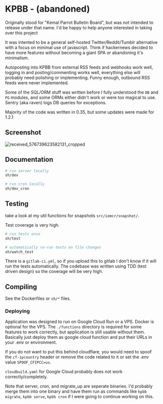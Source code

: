 # KPBB - (abandoned)

Originally stood for "Kemal Parrot Bulletin Board", but was not intended to release under that name. I'd be happy to help anyone interested in taking over this project

It was intented to be a general self-hosted Twitter/Reddit/Tumblr alternative with a focus on minimal use of javascript. Think if hackernews decided to have more features without becoming a giant SPA or abandoning it's minimalism.

Autoposting into KPBB from external RSS feeds and webhooks work well, logging in and posting/commenting works well, everything else will probably need polishing or implementing. Funny enough, outbound RSS feeds were never implemented.

Some of the SQL/ORM stuff was written before I fully understood the `DB` and `PG` modules, and some ORMs either didn't work or were too magical to use. Sentry (aka raven) logs DB queries for exceptions.

Majority of the code was written in 0.35, but some updates were made for 1.2.1

## Screenshot

![received_576739623582131_cropped](https://github.com/carcinocron/kpbb/assets/4094542/d5ae2440-0c17-48d9-a996-4c90da37ef55)

## Documentation

```bash
# run server locally
sh/dev

# run cron locally
sh/dev_cron
```

## Testing

take a look at my util functions for snapshots `src/iomcr/snapshot/`.

Test coverage is very high.
```bash
# run tests once
sh/test

# automatically re-run tests on file changes
sh/watch_test
```

There is a `gitlab-ci.yml`, so if you upload this to gitlab I don't know if it will run the tests automatically. The codebase was written using TDD (test driven design) so the coverage will be very high.

## Compiling

See the Dockerfiles or `sh/*` files.

### Deploying

Application was designed to run on Google Cloud Run or a VPS. Docker is optional for the VPS. The `./functions` directory is required for some features to work correctly, but application is still usable without them. Basically just deploy them as google cloud function and put their URLs in your .env or environment.

If you do not want to put this behind cloudflare, you would need to spoof the `cf-ipcountry` header or remove the code related to it or set the .env value `SPOOF_CFIPCC=us`.

`cloudbuild.yaml` for Google Cloud probably does not work correctly/completely.

Note that server, cron, and migrate_up are seperate binaries. I'd probably merge them into one binary and have them run as commands like `kpbb migrate`, `kpbb serve`, `kpbb cron` if I were going to continue working on this.
